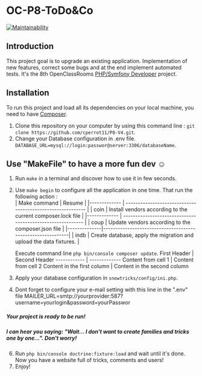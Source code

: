 # OC-P8-ToDo&Co
[![Maintainability](https://api.codeclimate.com/v1/badges/ca3a4b5dce0ceac5abf8/maintainability)](https://codeclimate.com/github/cperrot11/OC-P6-SnowTrick/maintainability)

## Introduction
This project goal is to upgrade an existing application. Implementation of new features, correct some bugs and at the end implement automated tests.
It's the 8th OpenClassRooms [PHP/Symfony Developer](https://openclassrooms.com/fr/paths/59-developpeur-dapplication-php-symfony) project. 

## Installation
To run this project and load all its dependencies on your local machine, you need to have [Composer](https://getcomposer.org/).
1. Clone this repository on your computer by using this command line :
`git clone https://github.com/cperrot11/P8-V4.git`.
2. Change your Database configuration in .env file.
`DATABASE_URL=mysql://login:passwor@server:3306/databaseName`.

## Use "MakeFile" to have a more fun dev :relaxed:
1. Run `make` in a terminal and discover how to use it in few seconds. 
2. Use `make begin` to configure all the application in one time.
 That run the following action :     
  | Make command |  Resume                                                    |
  |------------- | ---------------------------------------------------------- |
  | coin | Install vendors according to the current composer.lock file        |
  |------------- | ---------------------------------------------------------- |
  | coup | Update vendors according to the composer.json file                 |
  |--------------|------------------------------------------------------------|
  | indb | Create database, apply the migration and upload the data fixtures. |
  
    Execute command line `php bin/console composer update`.
First Header | Second Header
------------ | -------------
Content from cell 1 | Content from cell 2
Content in the first column | Content in the second column

4. Apply your database configuration in  `snowtricks/config/ini.php`.
5. Dont forget to configure your e-mail setting with this line in the ".env" file
MAILER_URL=smtp://yourprovider:587?username=yourlogin&password=yourPasswor

##### Your project is ready to be run!
##### I can hear you saying: "Wait... I don't want to create families and tricks one by one...". Don't worry!

6. Run `php bin/console doctrine:fixture:load` and wait until it's done. Now you have a website full of tricks, comments and users!
7. Enjoy!

